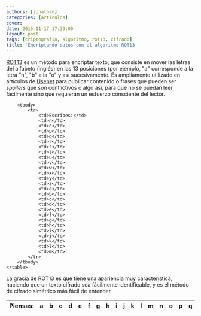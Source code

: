```yaml
---
authors: [jonathan]
categories: [articulos]
cover: 
date: 2015-11-17 17:39:00
layout: post
tags: [criptografia, algoritmo, rot13, cifrado]
title: 'Encriptando datos con el algoritmo ROT13'
---
```


[ROT13][rot13] es un método para encriptar texto, que consiste en mover las 
letras del alfabeto (inglés) en las 13 posiciones (por ejemplo, "a" corresponde 
a la letra "n", "b" a la "o" y así sucesivamente.<!--more--> Es ampliamente utilizado 
en artículos de [Usenet][usenet] para publicar contenido o frases que pueden 
ser *spoilers* que son conflictivos o algo así, para que no se puedan leer 
fácilmente sino que requieran un esfuerzo consciente del lector.

<div class="figure">
	<table>
		<thead>
			<tr>
				<th>Piensas:</th>
				<th>a</th>
				<th>b</th>
				<th>c</th>
				<th>d</th>
				<th>e</th>
				<th>f</th>
				<th>g</th>
				<th>h</th>
				<th>i</th>
				<th>j</th>
				<th>k</th>
				<th>l</th>
				<th>m</th>
				<th>n</th>
				<th>o</th>
				<th>p</th>
				<th>q</th>
				<th>r</th>
				<th>s</th>
				<th>t</th>
				<th>u</th>
				<th>v</th>
				<th>w</th>
				<th>x</th>
				<th>y</th>
				<th>z</th>
			</tr>
		</thead>

		<tbody>
			<tr>
				<td>Escribes:</td>
				<td>n</td>
				<td>o</td>
				<td>p</td>
				<td>q</td>
				<td>r</td>
				<td>s</td>
				<td>t</td>
				<td>u</td>
				<td>v</td>
				<td>w</td>
				<td>x</td>
				<td>y</td>
				<td>z</td>
				<td>a</td>
				<td>b</td>
				<td>c</td>
				<td>d</td>
				<td>e</td>
				<td>f</td>
				<td>g</td>
				<td>h</td>
				<td>i</td>
				<td>j</td>
				<td>k</td>
				<td>l</td>
				<td>m</td>
			</tr>
		</tbody>
	</table>
</div>

La gracia de ROT13 es que tiene una apariencia muy característica, haciendo que 
un texto cifrado sea fácilmente identificable, y es el método de cifrado 
simétrico más fácil de entender.

[rot13]: https://en.wikipedia.org/wiki/ROT13
[usenet]: https://es.wikipedia.org/wiki/Usenet
